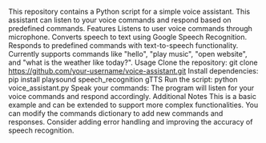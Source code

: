 This repository contains a Python script for a simple voice assistant. This assistant can listen to your voice commands and respond based on predefined commands.
Features
Listens to user voice commands through microphone.
Converts speech to text using Google Speech Recognition.
Responds to predefined commands with text-to-speech functionality.
Currently supports commands like "hello", "play music", "open website", and "what is the weather like today?".
Usage
Clone the repository:
git clone https://github.com/your-username/voice-assistant.git
Install dependencies:
pip install playsound speech_recognition gTTS
Run the script:
python voice_assistant.py
Speak your commands: The program will listen for your voice commands and respond accordingly.
Additional Notes
This is a basic example and can be extended to support more complex functionalities.
You can modify the commands dictionary to add new commands and responses.
Consider adding error handling and improving the accuracy of speech recognition.
